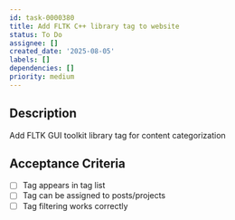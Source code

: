 ```yaml
---
id: task-0000380
title: Add FLTK C++ library tag to website
status: To Do
assignee: []
created_date: '2025-08-05'
labels: []
dependencies: []
priority: medium
---
```


## Description

Add FLTK GUI toolkit library tag for content categorization

## Acceptance Criteria

- [ ] Tag appears in tag list
- [ ] Tag can be assigned to posts/projects
- [ ] Tag filtering works correctly
